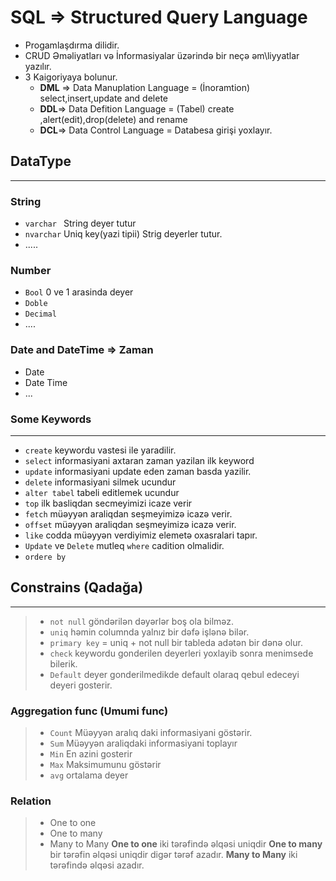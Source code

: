 # SQL  => Structured Query Language
- Progamlaşdırma dilidir.
- CRUD Əməliyatları və İnformasiyalar üzərində bir neçə əm\liyyatlar yazılır.
- 3 Kaigoriyaya bolunur.
	- **DML** => Data Manuplation Language = (İnoramtion) select,insert,update and delete
	- **DDL**=> Data Defition Language  = (Tabel) create ,alert(edit),drop(delete) and rename
	- **DCL**=> Data Control Language = Databesa girişi yoxlayır.

## DataType
***
### String
- `varchar ` String deyer tutur
- `nvarchar` Uniq key(yazi tipii) Strig deyerler tutur.
- .....
### Number
- `Bool` 0 ve 1 arasinda deyer
- `Doble`
- `Decimal`
- ....
### Date and DateTime => Zaman
- Date
- Date Time
- ...
### Some Keywords
***
- `create`  keywordu vastesi ile yaradilir.
- `select` informasiyani axtaran zaman yazilan ilk keyword
- `update` informasiyani update eden zaman basda yazilir.
- `delete` informasiyani silmek ucundur
- `alter tabel` tabeli editlemek ucundur
- `top` ilk basliqdan secmeyimizi icaze verir
- `fetch` müəyyən araliqdan seşmeyimizə icazə verir.
- `offset` müəyyən araliqdan seşmeyimizə icazə verir. 
- `like` codda müəyyən verdiyimiz elemetə oxasralari tapır.
- `Update` ve `Delete` mutleq `where` cadition olmalidir.
- `ordere by`

## Constrains (Qadağa)
***
> - `not null` göndərilən dəyərlər boş ola bilməz.
> - `uniq` həmin columnda yalnız bir dəfə işlənə bilər.
> - `primary key`  = uniq + not null bir tableda adətən bir dənə olur.
> - `check` keywordu gonderilen deyerleri yoxlayib sonra menimsede bilerik.
>- `Default`  deyer gonderilmedikde default olaraq qebul edeceyi deyeri gosterir.

### Aggregation func (Umumi func)

> - `Count`  Müəyyən aralıq daki informasiyani göstərir.
> - `Sum`  Müəyyən araliqdaki informasiyani toplayır
> - `Min` En azini gosterir
> - `Max` Maksimumunu göstərir
> - `avg` ortalama deyer

### Relation
> - One to one
> - One to many
> - Many to  Many
**One to one** iki tərəfində əlqəsi uniqdir
**One to many**  bir tərəfin əlqəsi uniqdir digər tərəf azadır.
**Many to  Many**  iki tərəfində əlqəsi azadır.